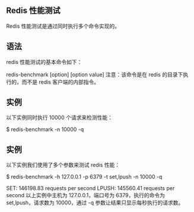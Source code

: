 ## Redis 性能测试
Redis 性能测试是通过同时执行多个命令实现的。

## 语法
redis 性能测试的基本命令如下：

redis-benchmark [option] [option value]
注意：该命令是在 redis 的目录下执行的，而不是 redis 客户端的内部指令。

## 实例
以下实例同时执行 10000 个请求来检测性能：

$ redis-benchmark -n 10000  -q

## 实例
以下实例我们使用了多个参数来测试 redis 性能：

$ redis-benchmark -h 127.0.0.1 -p 6379 -t set,lpush -n 10000 -q

SET: 146198.83 requests per second
LPUSH: 145560.41 requests per second
以上实例中主机为 127.0.0.1，端口号为 6379，执行的命令为 set,lpush，请求数为 10000，通过 -q 参数让结果只显示每秒执行的请求数。
